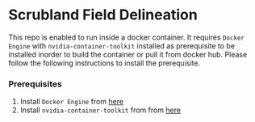 # Scrubland Field Delineation
This repo is enabled to run inside a docker container. It requires `Docker Engine` with `nvidia-container-toolkit` installed as prerequisite to be installed inorder to build the container or pull it from docker hub. Please follow the following instructions to install the prerequisite.

### Prerequisites
1. Install `Docker Engine` from [here](https://docs.docker.com/engine/install/)
2. Install `nvidia-container-toolkit` from from [here](https://docs.nvidia.com/datacenter/cloud-native/container-toolkit/latest/install-guide.html)

 
